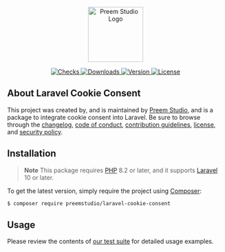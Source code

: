 <p align="center">
    <a href="https://preem.studio" target="_blank">
        <img src="https://raw.githubusercontent.com/PreemStudio/assets/main/logo-text.svg" width="128" alt="Preem Studio Logo" />
    </a>
</p>

<p align="center">
    <a href="https://github.com/PreemStudio/laravel-cookie-consent/actions">
        <img src="https://badge.sh/github/check-runs/PreemStudio/laravel-cookie-consent" alt="Checks" />
    </a>
    <a href="https://packagist.org/packages/preemstudio/laravel-cookie-consent">
        <img src="https://badge.sh/packagist/downloads/PreemStudio/laravel-cookie-consent" alt="Downloads" />
    </a>
    <a href="https://packagist.org/packages/preemstudio/laravel-cookie-consent">
        <img src="https://badge.sh/packagist/version/PreemStudio/laravel-cookie-consent" alt="Version" />
    </a>
    <a href="https://packagist.org/packages/preemstudio/laravel-cookie-consent">
        <img src="https://badge.sh/packagist/license/PreemStudio/laravel-cookie-consent" alt="License" />
    </a>
</p>

## About Laravel Cookie Consent

This project was created by, and is maintained by [Preem Studio](https://github.com/PreemStudio), and is a package to integrate cookie consent into Laravel. Be sure to browse through the [changelog](CHANGELOG.md), [code of conduct](.github/CODE_OF_CONDUCT.md), [contribution guidelines](.github/CONTRIBUTING.md), [license](LICENSE), and [security policy](.github/SECURITY.md).

## Installation

> **Note**
> This package requires [PHP](https://www.php.net/) 8.2 or later, and it supports [Laravel](https://laravel.com/) 10 or later.

To get the latest version, simply require the project using [Composer](https://getcomposer.org/):

```bash
$ composer require preemstudio/laravel-cookie-consent
```

## Usage

Please review the contents of [our test suite](/tests) for detailed usage examples.
